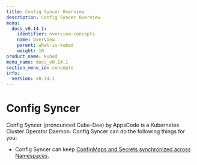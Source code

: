 ```yaml
---
title: Config Syncer Overview
description: Config Syncer Overview
menu:
  docs_v0.14.1:
    identifier: overview-concepts
    name: Overview
    parent: what-is-kubed
    weight: 10
product_name: kubed
menu_name: docs_v0.14.1
section_menu_id: concepts
info:
  version: v0.14.1
---
```


# Config Syncer

Config Syncer (pronounced Cube-Dee) by AppsCode is a Kubernetes Cluster Operator Daemon. Config Syncer can do the following things for you:

 - Config Syncer can keep [ConfigMaps and Secrets synchronized across Namespaces](/docs/v0.14.1/guides/config-syncer/).
